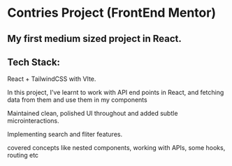 # Contries Project (FrontEnd Mentor)

## My first medium sized project in React.

## Tech Stack:
React + TailwindCSS with VIte.

In this project, I've learnt to work with API end points in React, and fetching data from them and use them in my components

Maintained clean, polished UI throughout and added subtle microinteractions.

Implementing search and fliter features.

covered concepts like nested components, working with APIs, some hooks, routing etc
